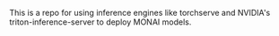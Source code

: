 This is a repo for using inference engines like torchserve and NVIDIA's triton-inference-server to deploy MONAI models.
